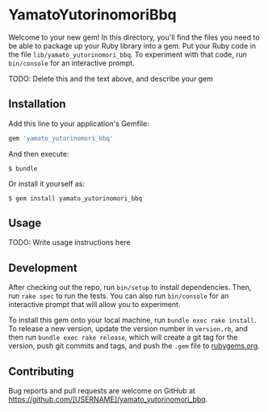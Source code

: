 # YamatoYutorinomoriBbq

Welcome to your new gem! In this directory, you'll find the files you need to be able to package up your Ruby library into a gem. Put your Ruby code in the file `lib/yamato_yutorinomori_bbq`. To experiment with that code, run `bin/console` for an interactive prompt.

TODO: Delete this and the text above, and describe your gem

## Installation

Add this line to your application's Gemfile:

```ruby
gem 'yamato_yutorinomori_bbq'
```

And then execute:

    $ bundle

Or install it yourself as:

    $ gem install yamato_yutorinomori_bbq

## Usage

TODO: Write usage instructions here

## Development

After checking out the repo, run `bin/setup` to install dependencies. Then, run `rake spec` to run the tests. You can also run `bin/console` for an interactive prompt that will allow you to experiment.

To install this gem onto your local machine, run `bundle exec rake install`. To release a new version, update the version number in `version.rb`, and then run `bundle exec rake release`, which will create a git tag for the version, push git commits and tags, and push the `.gem` file to [rubygems.org](https://rubygems.org).

## Contributing

Bug reports and pull requests are welcome on GitHub at https://github.com/[USERNAME]/yamato_yutorinomori_bbq.

